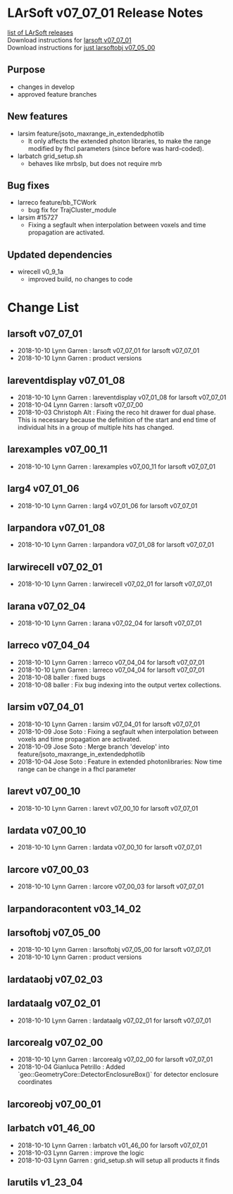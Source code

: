 # LArSoft v07_07_01 Release Notes



[list of LArSoft releases](LArSoft_release_list)  
Download instructions for [larsoft v07_07_01](http://scisoft.fnal.gov/scisoft/bundles/larsoft/v07_07_01/larsoft-v07_07_01.html)  
Download instructions for [just larsoftobj v07_05_00](http://scisoft.fnal.gov/scisoft/bundles/larsoftobj/v07_05_00/larsoftobj-v07_05_00.html)

## Purpose

-   changes in develop
-   approved feature branches

## New features

-   larsim feature/jsoto_maxrange_in_extendedphotlib
    -   It only affects the extended photon libraries, to make the range modified by fhcl parameters (since before was hard-coded).
-   larbatch grid_setup.sh
    -   behaves like mrbslp, but does not require mrb

## Bug fixes

-   larreco feature/bb_TCWork
    -   bug fix for TrajCluster_module
-   larsim \#15727
    -   Fixing a segfault when interpolation between voxels and time propagation are activated.

## Updated dependencies

-   wirecell v0_9_1a
    -   improved build, no changes to code

# Change List

## larsoft v07_07_01

-   2018-10-10 Lynn Garren : larsoft v07_07_01 for larsoft v07_07_01
-   2018-10-10 Lynn Garren : product versions

## lareventdisplay v07_01_08

-   2018-10-10 Lynn Garren : lareventdisplay v07_01_08 for larsoft v07_07_01
-   2018-10-04 Lynn Garren : larsoft v07_07_00
-   2018-10-03 Christoph Alt : Fixing the reco hit drawer for dual phase. This is necessary because the definition of the start and end time of individual hits in a group of multiple hits has changed.

## larexamples v07_00_11

-   2018-10-10 Lynn Garren : larexamples v07_00_11 for larsoft v07_07_01

## larg4 v07_01_06

-   2018-10-10 Lynn Garren : larg4 v07_01_06 for larsoft v07_07_01

## larpandora v07_01_08

-   2018-10-10 Lynn Garren : larpandora v07_01_08 for larsoft v07_07_01

## larwirecell v07_02_01

-   2018-10-10 Lynn Garren : larwirecell v07_02_01 for larsoft v07_07_01

## larana v07_02_04

-   2018-10-10 Lynn Garren : larana v07_02_04 for larsoft v07_07_01

## larreco v07_04_04

-   2018-10-10 Lynn Garren : larreco v07_04_04 for larsoft v07_07_01
-   2018-10-10 Lynn Garren : larreco v07_04_04 for larsoft v07_07_01
-   2018-10-08 baller : fixed bugs
-   2018-10-08 baller : Fix bug indexing into the output vertex collections.

## larsim v07_04_01

-   2018-10-10 Lynn Garren : larsim v07_04_01 for larsoft v07_07_01
-   2018-10-09 Jose Soto : Fixing a segfault when interpolation between voxels and time propagation are activated.
-   2018-10-09 Jose Soto : Merge branch 'develop' into feature/jsoto_maxrange_in_extendedphotlib
-   2018-10-04 Jose Soto : Feature in extended photonlibraries: Now time range can be change in a fhcl parameter

## larevt v07_00_10

-   2018-10-10 Lynn Garren : larevt v07_00_10 for larsoft v07_07_01

## lardata v07_00_10

-   2018-10-10 Lynn Garren : lardata v07_00_10 for larsoft v07_07_01

## larcore v07_00_03

-   2018-10-10 Lynn Garren : larcore v07_00_03 for larsoft v07_07_01

## larpandoracontent v03_14_02

## larsoftobj v07_05_00

-   2018-10-10 Lynn Garren : larsoftobj v07_05_00 for larsoft v07_07_01
-   2018-10-10 Lynn Garren : product versions

## lardataobj v07_02_03

## lardataalg v07_02_01

-   2018-10-10 Lynn Garren : lardataalg v07_02_01 for larsoft v07_07_01

## larcorealg v07_02_00

-   2018-10-10 Lynn Garren : larcorealg v07_02_00 for larsoft v07_07_01
-   2018-10-04 Gianluca Petrillo : Added \`geo::GeometryCore::DetectorEnclosureBox()\` for detector enclosure coordinates

## larcoreobj v07_00_01

## larbatch v01_46_00

-   2018-10-10 Lynn Garren : larbatch v01_46_00 for larsoft v07_07_01
-   2018-10-03 Lynn Garren : improve the logic
-   2018-10-03 Lynn Garren : grid_setup.sh will setup all products it finds

## larutils v1_23_04
